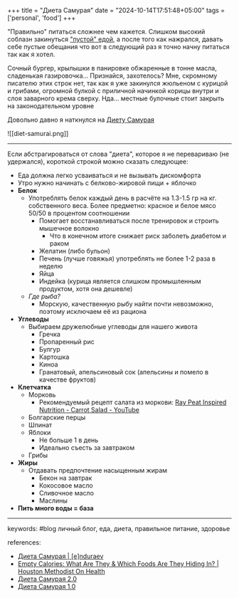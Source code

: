 +++
title = "Диета Самурая"
date = "2024-10-14T17:51:48+05:00"
tags = ['personal', 'food']
+++

"Правильно" питаться сложнее чем кажется. Слишком высокий соблазн закинуться ["пустой" едой](https://www.houstonmethodist.org/blog/articles/2021/jan/empty-calories-what-are-they-and-which-foods-are-they-hiding-in/), а после того как нажрался, давать себе пустые обещания что вот в следующий раз я точно начну питаться так как я хотел. 

Сочный бургер, крылышки в панировке обжаренные в тонне масла, сладенькая газировочка...
Признайся, захотелось? Мне, скромному писателю этих строк нет, так как я уже закинулся жюльеном с курицой и грибами, огромной булкой с приличной начинкой корицы внутри и слоя заварного крема сверху. Нда... местные булочные стоит закрыть на законодательном уровне

Довольно давно я наткнулся на [Диету Самурая](https://vk.com/@biobezpredel-samaya-optimalnaya-dieta-kotoruu-tolko-vidyval-svet)

![[diet-samurai.png]]

---

Если абстрагироваться от слова "диета", которое я не перевариваю (не удержался), короткой строкой можно сказать следующее:
- Еда должна легко усваиваться и не вызывать дискомфорта
- Утро нужно начинать с белково-жировой пищи + яблочко
- **Белок**
	- Употреблять белок каждый день в расчёте на 1.3-1.5 гр на кг. собственного веса. Более предметно: красное и белое мясо 50/50 в процентом соотношении
		- Помогает восстанавливаться после тренировок и строить мышечное волокно
			- Что в конечном итоге снижает риск заболеть диабетом и раком
		- Желатин (либо бульон)
		- Печень (лучше говяжья) употреблять не более 1-2 раза в неделю
		- Яйца
		- Индейка (курица является слишком промышленным продуктом, хотя она дешевле)
	- *Где рыба?* 
		- Морскую, качественную рыбу найти почти невозможно, поэтому исключаем её из рациона
- **Углеводы**
	- Выбираем дружелюбные углеводы для нашего живота
		- Гречка
		- Пропаренный рис
		- Булгур
		- Картошка
		- Киноа
		- Гранатовый, апельсиновый сок (апельсины и помело в качестве фруктов)
- **Клетчатка**
	- Морковь
		- Рекомендуемый рецепт салата из моркови: [Ray Peat Inspired Nutrition - Carrot Salad - YouTube](https://www.youtube.com/watch?v=ziz3o2EOvWU)
	- Болгарские перцы
	- Шпинат
	- Яблоки
		- Не больше 1 в день
		- Идеально съесть за завтраком
	- Грибы
- **Жиры**
	- Отдавать предпочтение насыщенным жирам
		- Бекон на завтрак
		- Кокосовое масло
		- Сливочное масло
		- Маслины
- **Пить много воды = база**

---
keywords: #blog личный блог, еда, диета, правильное питание, здоровье

references:
- [Диета Самурая | \[e\]nduraev](https://nberzerkov.github.io/blog/samuraidiet/)
- [Empty Calories: What Are They & Which Foods Are They Hiding In? | Houston Methodist On Health](https://www.houstonmethodist.org/blog/articles/2021/jan/empty-calories-what-are-they-and-which-foods-are-they-hiding-in/)
- [Диета Самурая 2.0](https://vk.com/@biobezpredel-samaya-optimalnaya-dieta-20)
- [Диета Самурая 1.0](https://vk.com/@biobezpredel-samaya-optimalnaya-dieta-kotoruu-tolko-vidyval-svet)
